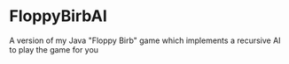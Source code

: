 # FloppyBirbAI
A version of my Java "Floppy Birb" game which implements a recursive AI to play the game for you
